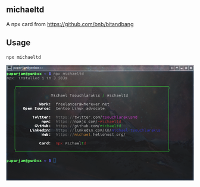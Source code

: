 ## michaeltd

A npx card from https://github.com/bnb/bitandbang

## Usage

``` shell
npx michaeltd
```

![npx-michaeltd](npx-michaeltd.png)
